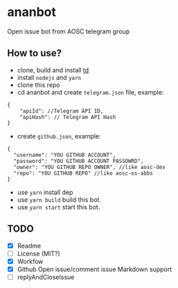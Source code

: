 # ananbot
Open issue bot from AOSC telegram group

## How to use?
- clone, build and install [td](https://github.com/tdlib/td)
- install `nodejs` and `yarn`
- clone this repo
- cd ananbot and create `telegram.json` file, example:
```
{
    "apiId": //Telegram API ID,
    "apiHash": // Telegram API Hash
}
```
- create `github.json`, example:
```
{
  "username": "YOU GITHUB ACCOUNT",
  "password": "YOU GITHUB ACCOUNT PASSOWRD",
  "owner": "YOU GITHUB REPO OWNER", //like aosc-dev
  "repo": "YOU GITHUB REPO" //like aosc-os-abbs
}

```
- use `yarn` install dep
- use `yarn build` build this bot.
- use `yarn start` start this bot.

## TODO
- [x] Readme
- [ ] License (MIT?)
- [x] Workfow
- [x] Github Open issue/comment issue Markdown support
- [ ] replyAndCloseIssue
